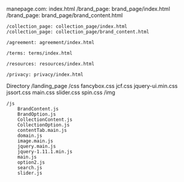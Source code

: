 manepage.com: index.html
	/brand_page: brand_page/index.html
	/brand_page: brand_page/brand_content.html

	/collection_page: collection_page/index.html
	/collection_page: collection_page/brand_content.html

	/agreement: agreement/index.html
	
	/terms: terms/index.html
	
	/resources: resources/index.html

	/privacy: privacy/index.html
	
Directory
/landing_page
	/css
		fancybox.css
		jcf.css
		jquery-ui.min.css
		jssort.css
		main.css
		slider.css
		spin.css
	/img
	
	/js
		BrandContent.js
		BrandOption.js
		CollectionContent.js
		CollectionOption.js
		contentTab.main.js
		domain.js
		image.main.js
		jquery.main.js
		jquery-1.11.1.min.js
		main.js
		option2.js
		search.js
		slider.js